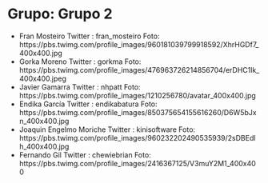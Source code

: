 <h1>Grupo: Grupo 2</h1> <ul><li> 
 Fran Mosteiro
 Twitter : fran_mosteiro
 Foto: https://pbs.twimg.com/profile_images/960181039799918592/XhrHGDf7_400x400.jpg
</li>
<li> 
 Gorka Moreno
 Twitter : gorkma
 Foto: https://pbs.twimg.com/profile_images/476963726214856704/erDHC1lk_400x400.jpeg
</li>
<li> 
 Javier Gamarra
 Twitter : nhpatt
 Foto: https://pbs.twimg.com/profile_images/1210256780/avatar_400x400.jpg
</li>
<li> 
 Endika García
 Twitter : endikabatura
 Foto: https://pbs.twimg.com/profile_images/850375654155616260/D6W5bJxn_400x400.jpg
</li>
<li> 
 Joaquin Engelmo Moriche
 Twitter : kinisoftware
 Foto: https://pbs.twimg.com/profile_images/960232202490535939/2sDBEdlh_400x400.jpg
</li>
<li> 
 Fernando Gil
 Twitter : chewiebrian
 Foto: https://pbs.twimg.com/profile_images/2416367125/V3muY2M1_400x400
</li>
</ul>
